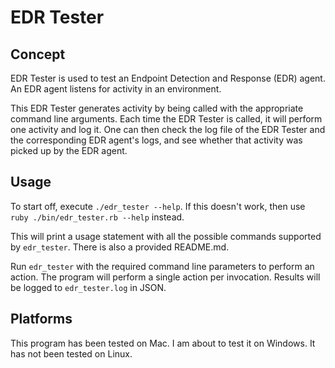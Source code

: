 # EDR Tester

## Concept

EDR Tester is used to test an Endpoint Detection and Response (EDR) agent.
An EDR agent listens for activity in an environment.

This EDR Tester generates activity by being called with the appropriate command line arguments.
Each time the EDR Tester is called, it will perform one activity and log it.
One can then check the log file of the EDR Tester and the corresponding EDR agent's logs, and see whether that activity was picked up by the EDR agent.

## Usage

To start off, execute `./edr_tester --help`.
If this doesn't work, then use `ruby ./bin/edr_tester.rb --help` instead.

This will print a usage statement with all the possible commands supported by `edr_tester`.
There is also a provided README.md.

Run `edr_tester` with the required command line parameters to perform an action.
The program will perform a single action per invocation.
Results will be logged to `edr_tester.log` in JSON.

## Platforms

This program has been tested on Mac.
I am about to test it on Windows.
It has not been tested on Linux.
